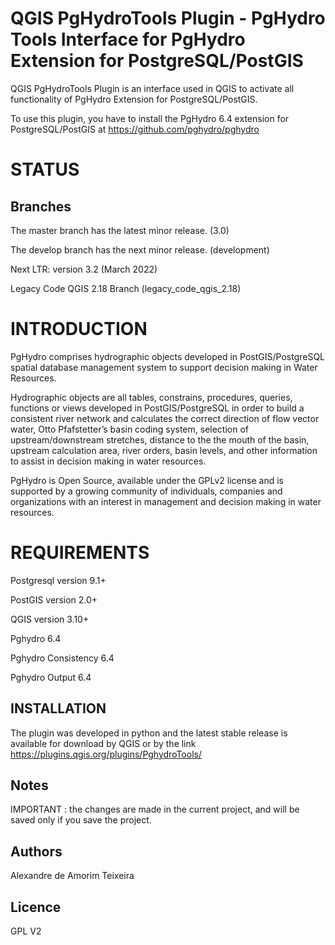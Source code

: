 # QGIS PgHydroTools Plugin - PgHydro Tools Interface for PgHydro Extension for PostgreSQL/PostGIS

QGIS PgHydroTools Plugin is an interface used in QGIS to activate all functionality of PgHydro Extension for PostgreSQL/PostGIS.

To use this plugin, you have to install the PgHydro 6.4 extension for PostgreSQL/PostGIS at https://github.com/pghydro/pghydro

# STATUS

## Branches

The master branch has the latest minor release. (3.0)

The develop branch has the next minor release. (development)

Next LTR: version 3.2 (March 2022)

Legacy Code QGIS 2.18 Branch (legacy_code_qgis_2.18)

# INTRODUCTION

PgHydro comprises hydrographic objects developed in PostGIS/PostgreSQL spatial database management system to support decision making in Water Resources.

Hydrographic objects are all  tables, constrains, procedures, queries, functions or views developed in PostGIS/PostgreSQL in order to build a consistent river network and calculates the correct direction of flow vector water, Otto Pfafstetter’s basin coding system, selection of  upstream/downstream stretches, distance to the the mouth of the basin, upstream calculation area, river orders, basin levels, and other information to assist in decision making in water resources.

PgHydro is Open Source, available under the GPLv2 license and is supported by a growing community of individuals, companies and organizations with an interest in management and decision making in water resources.

# REQUIREMENTS

Postgresql version 9.1+

PostGIS version 2.0+

QGIS version 3.10+

Pghydro 6.4

Pghydro Consistency 6.4

Pghydro Output 6.4

## INSTALLATION

The plugin was developed in python and the latest stable release is available for download by QGIS or by the link https://plugins.qgis.org/plugins/PghydroTools/

## Notes

IMPORTANT : the changes are made in the current project, and will be saved only if you save the project.

## Authors

Alexandre de Amorim Teixeira

## Licence

GPL V2
